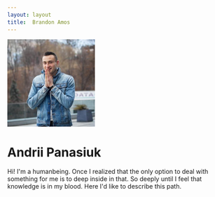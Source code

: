 ```yaml
---
layout: layout
title:  Brandon Amos
---
```


<div class="content">
<div class="pull-right">
<a href="/images/me-large.png">
  <img width="200px" height="200px" src="/images/me.jpg" class="rounded-img" alt="Me"/>
</a>
</div>

# Andrii Panasiuk

Hi! I'm a humanbeing. Once I realized that the only option to deal with something for me is to deep inside in that. So deeply until I feel that knowledge is in my blood.
Here I'd like to describe this path.


</div>

